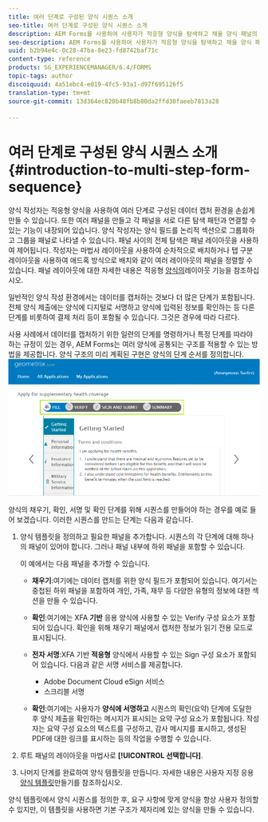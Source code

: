 ```yaml
---
title: 여러 단계로 구성된 양식 시퀀스 소개
seo-title: 여러 단계로 구성된 양식 시퀀스 소개
description: AEM Forms를 사용하여 사용자가 적응형 양식을 탐색하고 채울 양식 패널의 시퀀스를 정의할 수 있습니다.
seo-description: AEM Forms를 사용하여 사용자가 적응형 양식을 탐색하고 채울 양식 패널의 시퀀스를 정의할 수 있습니다.
uuid: b2b94e4c-0c28-47ba-8e23-fd8742baf71c
content-type: reference
products: SG_EXPERIENCEMANAGER/6.4/FORMS
topic-tags: author
discoiquuid: 4a51ebc4-e019-4fc5-93a1-d97f695126f5
translation-type: tm+mt
source-git-commit: 13d364ec820b48fb8b80da2ffd30faeeb7813a28

---
```



# 여러 단계로 구성된 양식 시퀀스 소개 {#introduction-to-multi-step-form-sequence}

양식 작성자는 적응형 양식을 사용하여 여러 단계로 구성된 데이터 캡처 환경을 손쉽게 만들 수 있습니다. 또한 여러 패널을 만들고 각 패널을 서로 다른 탐색 패턴과 연결할 수 있는 기능이 내장되어 있습니다. 양식 작성자는 양식 필드를 논리적 섹션으로 그룹화하고 그룹을 패널로 나타낼 수 있습니다. 패널 사이의 전체 탐색은 패널 레이아웃을 사용하여 제어됩니다. 작성자는 마법사 레이아웃을 사용하여 순차적으로 배치하거나 탭 구분 레이아웃을 사용하여 애드혹 방식으로 배치와 같이 여러 레이아웃의 패널을 정렬할 수 있습니다. 패널 레이아웃에 대한 자세한 내용은 적응형 [양식의](/help/forms/using/layout-capabilities-adaptive-forms.md)레이아웃 기능을 참조하십시오.

일반적인 양식 작성 환경에서는 데이터를 캡처하는 것보다 더 많은 단계가 포함됩니다. 전체 양식 제출에는 양식에 디지털로 서명하고 양식에 입력된 정보를 확인하는 등 다른 단계를 비롯하여 결제 처리 등이 포함될 수 있습니다. 그것은 경우에 따라 다르다.

사용 사례에서 데이터를 캡처하기 위한 일련의 단계를 명령하거나 특정 단계를 따라야 하는 규정이 있는 경우, AEM Forms는 여러 양식에 공통되는 구조를 적용할 수 있는 방법을 제공합니다. 양식 구조의 미리 계획된 구현은 양식의 단계 순서를 정의합니다. ![여러 단계로 구성된 양식 시퀀스의 예](assets/formpipeline.png)

양식의 채우기, 확인, 서명 및 확인 단계를 위해 시퀀스를 만들어야 하는 경우를 예로 들어 보겠습니다. 이러한 시퀀스를 만드는 단계는 다음과 같습니다.

1. 양식 템플릿을 정의하고 필요한 패널을 추가합니다. 시퀀스의 각 단계에 대해 하나의 패널이 있어야 합니다. 그러나 패널 내부에 하위 패널을 포함할 수 있습니다.

   이 예에서는 다음 패널을 추가할 수 있습니다.

   * **채우기**:여기에는 데이터 캡처를 위한 양식 필드가 포함되어 있습니다. 여기서는 중첩된 하위 패널을 포함하여 개인, 가족, 재무 등 다양한 유형의 정보에 대한 섹션을 만들 수 있습니다.
   * **확인**:여기에는 XFA **기반** 응용 양식에 사용할 수 있는 Verify 구성 요소가 포함되어 있습니다. 확인을 위해 채우기 패널에서 캡처한 정보가 읽기 전용 모드로 표시됩니다.
   * **전자 서명**:XFA 기반 **적응형** 양식에서 사용할 수 있는 Sign 구성 요소가 포함되어 있습니다. 다음과 같은 서명 서비스를 제공합니다.

      * Adobe Document Cloud eSign 서비스
      * 스크리블 서명
   * **확인**:여기에는 사용자가 **양식에 서명하고** 시퀀스의 확인(요약) 단계에 도달한 후 양식 제출을 확인하는 메시지가 표시되는 요약 구성 요소가 포함됩니다. 작성자는 요약 구성 요소의 텍스트를 구성하고, 감사 메시지를 표시하고, 생성된 PDF에 대한 링크를 표시하는 등의 작업을 수행할 수 있습니다.


1. 루트 패널의 레이아웃을 마법사로 **[!UICONTROL 선택합니다]**.
1. 나머지 단계를 완료하여 양식 템플릿을 만듭니다. 자세한 내용은 사용자 지정 응용 [양식 템플릿](/help/forms/using/custom-adaptive-forms-templates.md)만들기를 참조하십시오.

양식 템플릿에서 양식 시퀀스를 정의한 후, 요구 사항에 맞게 양식을 항상 사용자 정의할 수 있지만, 이 템플릿을 사용하면 기본 구조가 제자리에 있는 양식을 만들 수 있습니다.

